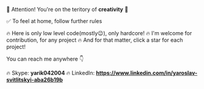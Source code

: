 🛑 Attention! You're on the teritory of **creativity** 🛑

✅ To feel at home, follow further rules

🔥 Here is only low level code(mostly😉), only hardcore!
🔥 I'm welcome for contribution, for any project
🔥 And for that matter, click a star for each project!

You can reach me anywhere 👇

🔥 Skype: **yarik042004**
🔥 LinkedIn: **https://www.linkedin.com/in/yaroslav-svitlitskyi-aba26b19b**
